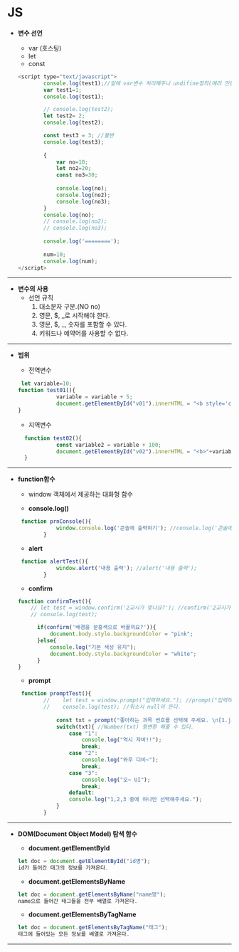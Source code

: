 # JS

* __변수 선언__

  * var (호스팅)
  * let
  * const

  ```js
  <script type="text/javascript">
          console.log(test1);//밑에 var변수 처리해주니 undifine정의(에러 안뜸) var는 호이스팅
          var test1=1; 
          console.log(test1);
  
          // console.log(test2);
          let test2= 2;
          console.log(test2);
  
          const test3 = 3; //불변
          console.log(test3);
          
          {
              var no=10;
              let no2=20;
              const no3=30;
              
              console.log(no);
              console.log(no2);
              console.log(no3);
          }
          console.log(no);
          // console.log(no2);
          // console.log(no3);
          
          console.log('========');
          
          num=10;
          console.log(num);
  </script>
  ```

---

* __변수의 사용__
  * 선언 규칙
    1. 대소문자 구분.(NO no)
    2. 영문, $, _로 시작해야 한다.
    3. 영문, $, _, 숫자를 포함할 수 있다.
    4. 키워드나 예약어를 사용할 수 없다.

---

* __범위__

  * 전역변수

  ```js
   let variable=10;
  function test01(){
              variable = variable + 5;
              document.getElementById("v01").innerHTML = "<b style='color:red; background:yellow;'>"+variable+"</b>";
  }
  ```

  * 지역변수

  ```js
    function test02(){
              const variable2 = variable + 100;
              document.getElementById("v02").innerHTML = "<b>"+variable2+"</b>";
    }
  ```

---

* __function함수__

  *  window 객체에서 제공하는 대화형 함수

    * __console.log()__

    ```js
     function prnConsole(){
                window.console.log('콘솔에 출력하기'); //console.log('콘솔에 출력하기');
            }
    ```

    * __alert__

    ```js
     function alertTest(){
                window.alert('내용 출력'); //alert('내용 출력');
            }
    ```

    * __confirm__

    ```js
    function confirmTest(){
        // let test = window.confirm('2교시가 맞나요?'); //confirm('2교시가 맞나요?');
        // console.log(test);
    
          if(confirm('배경을 분홍색으로 바꿀까요?')){
              document.body.style.backgroundColor = "pink"; 
          }else{
              console.log("기본 색상 유지");
              document.body.style.backgroundColor = "white";
          }
    }
    ```

    * __prompt__

    ```js
     function promptTest(){
            //    let test = window.prompt("입력하세요."); //prompt("입력하세요.");
            //    console.log(test); //취소시 null이 뜬다.
            
                const txt = prompt("좋아하는 과목 번호를 선택해 주세요. \n[1.java 2.db 3.ui]"); //리턴 타입이 string이다
                switch(txt){ //Number(txt) 형변환 해줄 수 있다.
                    case "1":
                        console.log("역시 자바!!");
                        break;
                    case "2":
                        console.log("와우 디비~");
                        break;
                    case "3":
                        console.log("오~ UI");
                        break;
                    default:
                    console.log("1,2,3 중에 하나만 선택해주세요.");
                }
            }
    ```

---

* __DOM(Document Object Model) 탐색 함수__

  * __document.getElementById__

  ```js
  let doc = document.getElementById("id명");
  id가 들어간 태그의 정보를 가져온다.
  ```

  * __document.getElementsByName__

  ```js
  let doc = document.getElementsByName("name명");
  name으로 들어간 태그들을 전부 배열로 가져온다.
  ```

  * __document.getElementsByTagName__

  ```js
  let doc = document.getElementsByTagName("태그");
  태그에 들어있는 모든 정보를 배열로 가져온다.
  ```



---

